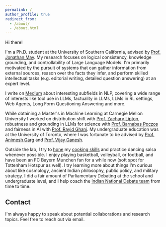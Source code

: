 ```yaml
---
permalink: /
author_profile: true
redirect_from: 
  - /about/
  - /about.html
---
```

Hi there!

I'm a Ph.D. student at the University of Southern California, advised by [Prof. Jonathan May](https://jonmay.github.io/webpage/). My research focuses on logical consistency, knowledge grounding, and controllability of Large Language Models. I'm primarily motivated by the pursuit of systems that can gather information from external sources, reason over the facts they infer, and perform skilled intellectual tasks (e.g. editorial writing, detailed question answering) at an expert level. 

I write on [Medium](https://medium.com/@dhananjayashok99) about interesting subfields in NLP, covering a wide range of interests like tool use in LLMs, factuality in LLMs, LLMs in RL settings, Web Agents, Long Form Questioning Answering and more.

While obtaining a Master's in Machine Learning at Carnegie Mellon University I worked on distribution shift with [Prof. Zachary Lipton](https://www.zacharylipton.com/), robustness and grounding in LLMs for science with [Prof. Barnabas Poczos](https://www.cs.cmu.edu/~bapoczos/) and fairness in AI with [Prof. Rayid Ghani](https://www.rayidghani.com/). My undergraduate education was at the University of Toronto, where I was fortunate to be advised by [Prof. Animesh Garg](https://animesh.garg.tech/) and [Prof. Vijay Ganesh](https://www.cc.gatech.edu/people/vijay-ganesh).
  
Outside the lab, I try to [hone](https://someonezblog.wixsite.com/food/blog) my [cooking skills](https://www.instagram.com/foodboi19) and practice dancing salsa whenever possible. I enjoy playing basketball, volleyball, or football, and have been an FC Bayern Munchen fan for a while now (soft spot for Tottenham Hotspur as well). I try learning more about things I'm curious about like cosmology, ancient Indian philosophy, public policy, and military strategy. I did a fair amount of Parliamentary Debating at the school and undergraduate level, and I help coach the [Indian National Debate team](https://indianschoolsdebatingsociety.com/wsdc-2019/) from time to time. 


Contact
------
I'm always happy to speak about potential collaborations and research topics. Feel free to reach out via email. 

